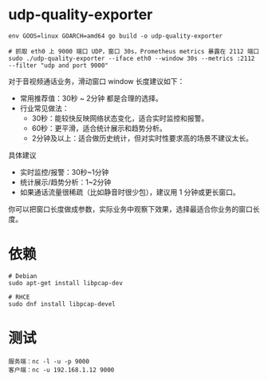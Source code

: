 # udp-quality-exporter

```
env GOOS=linux GOARCH=amd64 go build -o udp-quality-exporter

# 抓取 eth0 上 9000 端口 UDP，窗口 30s，Prometheus metrics 暴露在 2112 端口
sudo ./udp-quality-exporter --iface eth0 --window 30s --metrics :2112 --filter "udp and port 9000"

```

对于音视频通话业务，滑动窗口 window 长度建议如下：

- 常用推荐值：30秒 ~ 2分钟 都是合理的选择。
- 行业常见做法：
    - 30秒：能较快反映网络状态变化，适合实时监控和报警。
    - 60秒：更平滑，适合统计展示和趋势分析。
    - 2分钟及以上：适合做历史统计，但对实时性要求高的场景不建议太长。

具体建议
- 实时监控/报警：30秒~1分钟
- 统计展示/趋势分析：1~2分钟
- 如果通话流量很稀疏（比如静音时很少包），建议用 1 分钟或更长窗口。

你可以把窗口长度做成参数，实际业务中观察下效果，选择最适合你业务的窗口长度。


# 依赖

```
# Debian
sudo apt-get install libpcap-dev

# RHCE
sudo dnf install libpcap-devel

```

# 测试

```
服务端：nc -l -u -p 9000
客户端：nc -u 192.168.1.12 9000

```
